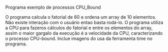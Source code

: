 Programa exemplo de processos CPU_Bound

O programa calcula o fatorial de 60 e ordena um array de 10 elementos. Não existe interação com o usuário entao basta rodá-lo.
O programa utiliza a CPU para fazeros cálculos do fatorial e entre os elementos do array, assim o maior gargalo da execução é
a velocidade da CPU, caracterizando o processo CPU-bound. Inclue imagens do usa da ferramenta time no programa.
